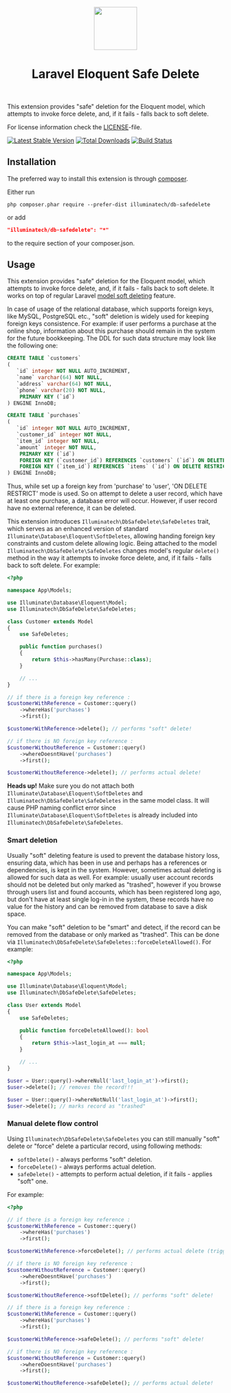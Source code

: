 <p align="center">
    <a href="https://github.com/illuminatech" target="_blank">
        <img src="https://avatars1.githubusercontent.com/u/47185924" height="100px">
    </a>
    <h1 align="center">Laravel Eloquent Safe Delete</h1>
    <br>
</p>

This extension provides "safe" deletion for the Eloquent model, which attempts to invoke force delete, and, if it fails - falls back to soft delete.

For license information check the [LICENSE](LICENSE.md)-file.

[![Latest Stable Version](https://img.shields.io/packagist/v/illuminatech/db-safedelete.svg)](https://packagist.org/packages/illuminatech/db-safedelete)
[![Total Downloads](https://img.shields.io/packagist/dt/illuminatech/db-safedelete.svg)](https://packagist.org/packages/illuminatech/db-safedelete)
[![Build Status](https://github.com/illuminatech/db-safedelete/workflows/build/badge.svg)](https://github.com/illuminatech/db-safedelete/actions)


Installation
------------

The preferred way to install this extension is through [composer](http://getcomposer.org/download/).

Either run

```
php composer.phar require --prefer-dist illuminatech/db-safedelete
```

or add

```json
"illuminatech/db-safedelete": "*"
```

to the require section of your composer.json.


Usage
-----

This extension provides "safe" deletion for the Eloquent model, which attempts to invoke force delete, and, if it fails - falls back to soft delete.
It works on top of regular Laravel [model soft deleting](https://laravel.com/docs/eloquent#soft-deleting) feature.

In case of usage of the relational database, which supports foreign keys, like MySQL, PostgreSQL etc., "soft" deletion
is widely used for keeping foreign keys consistence. For example: if user performs a purchase at the online shop, information
about this purchase should remain in the system for the future bookkeeping. The DDL for such data structure may look like the
following one:

```sql
CREATE TABLE `сustomers`
(
   `id` integer NOT NULL AUTO_INCREMENT,
   `name` varchar(64) NOT NULL,
   `address` varchar(64) NOT NULL,
   `phone` varchar(20) NOT NULL,
    PRIMARY KEY (`id`)
) ENGINE InnoDB;

CREATE TABLE `purchases`
(
   `id` integer NOT NULL AUTO_INCREMENT,
   `customer_id` integer NOT NULL,
   `item_id` integer NOT NULL,
   `amount` integer NOT NULL,
    PRIMARY KEY (`id`)
    FOREIGN KEY (`customer_id`) REFERENCES `customers` (`id`) ON DELETE RESTRICT ON UPDATE CASCADE,
    FOREIGN KEY (`item_id`) REFERENCES `items` (`id`) ON DELETE RESTRICT ON UPDATE CASCADE,
) ENGINE InnoDB;
```

Thus, while set up a foreign key from 'purchase' to 'user', 'ON DELETE RESTRICT' mode is used. So on attempt to delete
a user record, which have at least one purchase, a database error will occur. However, if user record have no external
reference, it can be deleted.

This extension introduces `Illuminatech\DbSafeDelete\SafeDeletes` trait, which serves as an enhanced version of standard
`Illuminate\Database\Eloquent\SoftDeletes`, allowing handing foreign key constraints and custom delete allowing logic.
Being attached to the model `Illuminatech\DbSafeDelete\SafeDeletes` changes model's regular `delete()` method in the way
it attempts to invoke force delete, and, if it fails - falls back to soft delete. For example:

```php
<?php

namespace App\Models;

use Illuminate\Database\Eloquent\Model;
use Illuminatech\DbSafeDelete\SafeDeletes;

class Customer extends Model
{
    use SafeDeletes;

    public function purchases()
    {
        return $this->hasMany(Purchase::class);
    }

    // ...
}

// if there is a foreign key reference :
$customerWithReference = Customer::query()
    ->whereHas('purchases')
    ->first();

$customerWithReference->delete(); // performs "soft" delete!

// if there is NO foreign key reference :
$customerWithoutReference = Customer::query()
    ->whereDoesntHave('purchases')
    ->first();

$customerWithoutReference->delete(); // performs actual delete!
```

**Heads up!** Make sure you do not attach both `Illuminate\Database\Eloquent\SoftDeletes` and `Illuminatech\DbSafeDelete\SafeDeletes`
in the same model class. It will cause PHP naming conflict error since `Illuminate\Database\Eloquent\SoftDeletes` is already
included into `Illuminatech\DbSafeDelete\SafeDeletes`.


### Smart deletion <span id="smart-deletion"></span>

Usually "soft" deleting feature is used to prevent the database history loss, ensuring data, which has been in use and
perhaps has a references or dependencies, is kept in the system. However, sometimes actual deleting is allowed for
such data as well.
For example: usually user account records should not be deleted but only marked as "trashed", however if you browse
through users list and found accounts, which has been registered long ago, but don't have at least single log-in in the
system, these records have no value for the history and can be removed from database to save a disk space.

You can make "soft" deletion to be "smart" and detect, if the record can be removed from the database or only marked as "trashed".
This can be done via `Illuminatech\DbSafeDelete\SafeDeletes::forceDeleteAllowed()`. For example:

```php
<?php

namespace App\Models;

use Illuminate\Database\Eloquent\Model;
use Illuminatech\DbSafeDelete\SafeDeletes;

class User extends Model
{
    use SafeDeletes;

    public function forceDeleteAllowed(): bool
    {
        return $this->last_login_at === null;
    }

    // ...
}

$user = User::query()->whereNull('last_login_at')->first();
$user->delete(); // removes the record!!!

$user = User::query()->whereNotNull('last_login_at')->first();
$user->delete(); // marks record as "trashed"
```


### Manual delete flow control <span id="manual-delete-flow-control"></span>

Using `Illuminatech\DbSafeDelete\SafeDeletes` you can still manually "soft" delete or "force" delete a particular record, using
following methods:

- `softDelete()` - always performs "soft" deletion.
- `forceDelete()` - always performs actual deletion.
- `safeDelete()` - attempts to perform actual deletion, if it fails - applies "soft" one.

For example:

```php
<?php

// if there is a foreign key reference :
$customerWithReference = Customer::query()
    ->whereHas('purchases')
    ->first();

$customerWithReference->forceDelete(); // performs actual delete (triggers a database error actually)!

// if there is NO foreign key reference :
$customerWithoutReference = Customer::query()
    ->whereDoesntHave('purchases')
    ->first();

$customerWithoutReference->softDelete(); // performs "soft" delete!

// if there is a foreign key reference :
$customerWithReference = Customer::query()
    ->whereHas('purchases')
    ->first();

$customerWithReference->safeDelete(); // performs "soft" delete!

// if there is NO foreign key reference :
$customerWithoutReference = Customer::query()
    ->whereDoesntHave('purchases')
    ->first();

$customerWithoutReference->safeDelete(); // performs actual delete!
```
